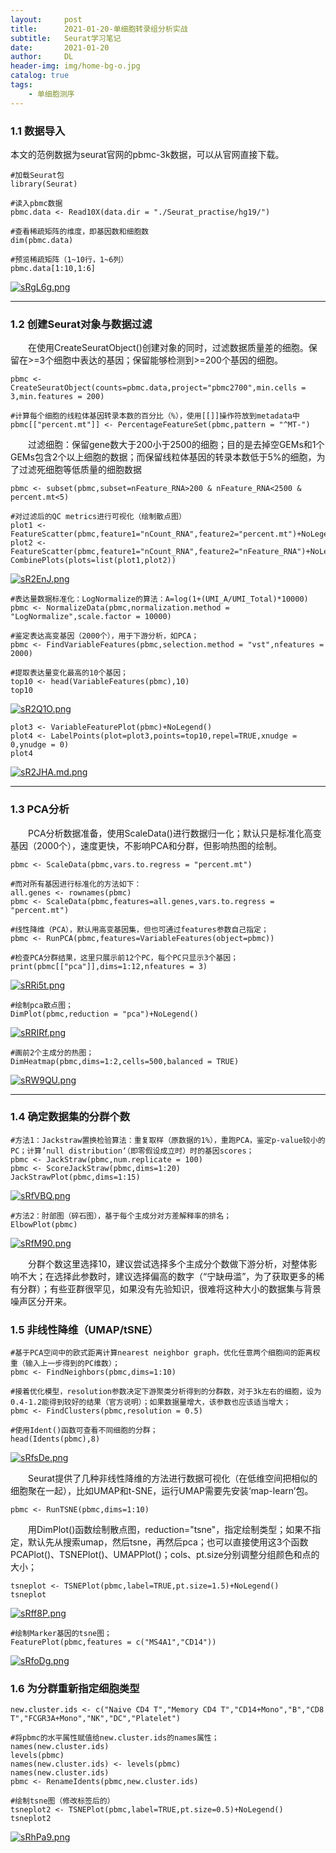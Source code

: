 ```yaml
---
layout:     post
title:      2021-01-20-单细胞转录组分析实战
subtitle:   Seurat学习笔记
date:       2021-01-20
author:     DL
header-img: img/home-bg-o.jpg
catalog: true
tags:
    - 单细胞测序
---
```


### 1.1 数据导入

本文的范例数据为seurat官网的pbmc-3k数据，可以从官网直接下载。

```
#加载Seurat包
library(Seurat)

#读入pbmc数据
pbmc.data <- Read10X(data.dir = "./Seurat_practise/hg19/")

#查看稀疏矩阵的维度，即基因数和细胞数
dim(pbmc.data)

#预览稀疏矩阵（1~10行，1~6列）
pbmc.data[1:10,1:6]
```

[![sRgL6g.png](https://s3.ax1x.com/2021/01/20/sRgL6g.png)](https://imgchr.com/i/sRgL6g)

---

### 1.2 创建Seurat对象与数据过滤

&emsp;&emsp;在使用CreateSeuratObject()创建对象的同时，过滤数据质量差的细胞。保留在>=3个细胞中表达的基因；保留能够检测到>=200个基因的细胞。

```
pbmc <- CreateSeuratObject(counts=pbmc.data,project="pbmc2700",min.cells = 3,min.features = 200)

#计算每个细胞的线粒体基因转录本数的百分比（%），使用[[]]操作符放到metadata中
pbmc[["percent.mt"]] <- PercentageFeatureSet(pbmc,pattern = "^MT-")
```

&emsp;&emsp;过滤细胞：保留gene数大于200小于2500的细胞；目的是去掉空GEMs和1个GEMs包含2个以上细胞的数据；而保留线粒体基因的转录本数低于5%的细胞，为了过滤死细胞等低质量的细胞数据

```
pbmc <- subset(pbmc,subset=nFeature_RNA>200 & nFeature_RNA<2500 & percent.mt<5)

#对过滤后的QC metrics进行可视化（绘制散点图）
plot1 <- FeatureScatter(pbmc,feature1="nCount_RNA",feature2="percent.mt")+NoLegend()
plot2 <- FeatureScatter(pbmc,feature1="nCount_RNA",feature2="nFeature_RNA")+NoLegend()
CombinePlots(plots=list(plot1,plot2))
```

[![sR2EnJ.png](https://s3.ax1x.com/2021/01/20/sR2EnJ.png)](https://imgchr.com/i/sR2EnJ)

```
#表达量数据标准化：LogNormalize的算法：A=log(1+(UMI_A/UMI_Total)*10000)
pbmc <- NormalizeData(pbmc,normalization.method = "LogNormalize",scale.factor = 10000)

#鉴定表达高变基因（2000个），用于下游分析，如PCA；
pbmc <- FindVariableFeatures(pbmc,selection.method = "vst",nfeatures = 2000)

#提取表达量变化最高的10个基因；
top10 <- head(VariableFeatures(pbmc),10)
top10
```

[![sR2Q1O.png](https://s3.ax1x.com/2021/01/20/sR2Q1O.png)](https://imgchr.com/i/sR2Q1O)

```
plot3 <- VariableFeaturePlot(pbmc)+NoLegend()
plot4 <- LabelPoints(plot=plot3,points=top10,repel=TRUE,xnudge = 0,ynudge = 0)
plot4
```

[![sR2JHA.md.png](https://s3.ax1x.com/2021/01/20/sR2JHA.md.png)](https://imgchr.com/i/sR2JHA)

---

### 1.3 PCA分析

&emsp;&emsp;PCA分析数据准备，使用ScaleData()进行数据归一化；默认只是标准化高变基因（2000个），速度更快，不影响PCA和分群，但影响热图的绘制。

```
pbmc <- ScaleData(pbmc,vars.to.regress = "percent.mt")

#而对所有基因进行标准化的方法如下：
all.genes <- rownames(pbmc)
pbmc <- ScaleData(pbmc,features=all.genes,vars.to.regress = "percent.mt")

#线性降维（PCA），默认用高变基因集，但也可通过features参数自己指定；
pbmc <- RunPCA(pbmc,features=VariableFeatures(object=pbmc))

#检查PCA分群结果，这里只展示前12个PC，每个PC只显示3个基因；
print(pbmc[["pca"]],dims=1:12,nfeatures = 3)
```

[![sRRi5t.png](https://s3.ax1x.com/2021/01/20/sRRi5t.png)](https://imgchr.com/i/sRRi5t)

```
#绘制pca散点图；
DimPlot(pbmc,reduction = "pca")+NoLegend()
```

[![sRRIRf.png](https://s3.ax1x.com/2021/01/20/sRRIRf.png)](https://imgchr.com/i/sRRIRf)

```
#画前2个主成分的热图；
DimHeatmap(pbmc,dims=1:2,cells=500,balanced = TRUE)
```

[![sRW9QU.png](https://s3.ax1x.com/2021/01/20/sRW9QU.png)](https://imgchr.com/i/sRW9QU)

---

### 1.4 确定数据集的分群个数

```
#方法1：Jackstraw置换检验算法：重复取样（原数据的1%），重跑PCA，鉴定p-value较小的PC；计算’null distribution‘（即零假设成立时）时的基因scores；
pbmc <- JackStraw(pbmc,num.replicate = 100)
pbmc <- ScoreJackStraw(pbmc,dims=1:20)
JackStrawPlot(pbmc,dims=1:15)
```

[![sRfVBQ.png](https://s3.ax1x.com/2021/01/20/sRfVBQ.png)](https://imgchr.com/i/sRfVBQ)

```
#方法2：肘部图（碎石图），基于每个主成分对方差解释率的排名；
ElbowPlot(pbmc)
```

[![sRfM90.png](https://s3.ax1x.com/2021/01/20/sRfM90.png)](https://imgchr.com/i/sRfM90)

&emsp;&emsp;分群个数这里选择10，建议尝试选择多个主成分个数做下游分析，对整体影响不大；在选择此参数时，建议选择偏高的数字（“宁缺毋滥”，为了获取更多的稀有分群）；有些亚群很罕见，如果没有先验知识，很难将这种大小的数据集与背景噪声区分开来。


### 1.5 非线性降维（UMAP/tSNE）

```
#基于PCA空间中的欧式距离计算nearest neighbor graph，优化任意两个细胞间的距离权重（输入上一步得到的PC维数）；
pbmc <- FindNeighbors(pbmc,dims=1:10)

#接着优化模型，resolution参数决定下游聚类分析得到的分群数，对于3k左右的细胞，设为0.4-1.2能得到较好的结果（官方说明）；如果数据量增大，该参数也应该适当增大；
pbmc <- FindClusters(pbmc,resolution = 0.5)

#使用Ident()函数可查看不同细胞的分群；
head(Idents(pbmc),8)
```

[![sRfsDe.png](https://s3.ax1x.com/2021/01/20/sRfsDe.png)](https://imgchr.com/i/sRfsDe)

&emsp;&emsp;Seurat提供了几种非线性降维的方法进行数据可视化（在低维空间把相似的细胞聚在一起），比如UMAP和t-SNE，运行UMAP需要先安装‘map-learn’包。

```
pbmc <- RunTSNE(pbmc,dims=1:10)
```

&emsp;&emsp;用DimPlot()函数绘制散点图，reduction="tsne"，指定绘制类型；如果不指定，默认先从搜索umap，然后tsne，再然后pca；也可以直接使用这3个函数PCAPlot()、TSNEPlot()、UMAPPlot()；cols、pt.size分别调整分组颜色和点的大小；

```
tsneplot <- TSNEPlot(pbmc,label=TRUE,pt.size=1.5)+NoLegend()
tsneplot
```

[![sRff8P.png](https://s3.ax1x.com/2021/01/20/sRff8P.png)](https://imgchr.com/i/sRff8P)

```
#绘制Marker基因的tsne图；
FeaturePlot(pbmc,features = c("MS4A1","CD14"))
```

[![sRfoDg.png](https://s3.ax1x.com/2021/01/20/sRfoDg.png)](https://imgchr.com/i/sRfoDg)

### 1.6 为分群重新指定细胞类型

```
new.cluster.ids <- c("Naive CD4 T","Memory CD4 T","CD14+Mono","B","CD8 T","FCGR3A+Mono","NK","DC","Platelet")

#将pbmc的水平属性赋值给new.cluster.ids的names属性；
names(new.cluster.ids)
levels(pbmc)
names(new.cluster.ids) <- levels(pbmc)
names(new.cluster.ids)
pbmc <- RenameIdents(pbmc,new.cluster.ids)

#绘制tsne图（修改标签后的）
tsneplot2 <- TSNEPlot(pbmc,label=TRUE,pt.size=0.5)+NoLegend()
tsneplot2
```

[![sRhPa9.png](https://s3.ax1x.com/2021/01/20/sRhPa9.png)](https://imgchr.com/i/sRhPa9)
